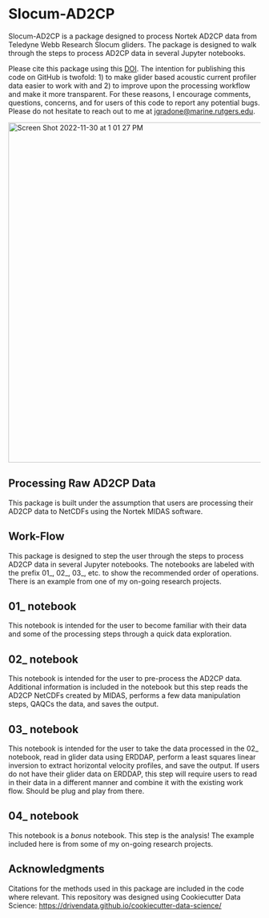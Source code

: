 # Slocum-AD2CP

Slocum-AD2CP is a package designed to process Nortek AD2CP data from Teledyne Webb Research Slocum gliders. The package is designed to walk through the steps to process AD2CP data in several Jupyter notebooks.

Please cite this package using this [DOI](https://doi.org/10.5281/zenodo.7416126). The intention for publishing this code on GitHub is twofold: 1) to make glider based acoustic current profiler data easier to work with and 2) to improve upon the processing workflow and make it more transparent. For these reasons, I encourage comments, questions, concerns, and for users of this code to report any potential bugs. Please do not hesitate to reach out to me at jgradone@marine.rutgers.edu.

<img width="680" alt="Screen Shot 2022-11-30 at 1 01 27 PM" src="https://user-images.githubusercontent.com/43152605/204873998-595184d4-4221-49bf-9134-cc85f56b9bb0.png">


Processing Raw AD2CP Data
----------------------
This package is built under the assumption that users are processing their AD2CP data to NetCDFs using the Nortek MIDAS software.

Work-Flow
----------------------
This package is designed to step the user through the steps to process AD2CP data in several Jupyter notebooks. The notebooks are labeled with the prefix 01_, 02_, 03_, etc. to show the recommended order of operations. There is an example from one of my on-going research projects.

01_ notebook
----------------------
This notebook is intended for the user to become familiar with their data and some of the processing steps through a quick data exploration.

02_ notebook
----------------------
This notebook is intended for the user to pre-process the AD2CP data. Additional information is included in the notebook but this step reads the AD2CP NetCDFs created by MIDAS, performs a few data manipulation steps, QAQCs the data, and saves the output.

03_ notebook
----------------------
This notebook is intended for the user to take the data processed in the 02_ notebook, read in glider data using ERDDAP, perform a least squares linear inversion to extract horizontal velocity profiles, and save the output. If users do not have their glider data on ERDDAP, this step will require users to read in their data in a different manner and combine it with the existing work flow. Should be plug and play from there.

04_ notebook
----------------------
This notebook is a *bonus* notebook. This step is the analysis! The example included here is from some of my on-going research projects.


Acknowledgments
----------------------
Citations for the methods used in this package are included in the code where relevant. This repository was designed using Cookiecutter Data Science: https://drivendata.github.io/cookiecutter-data-science/
